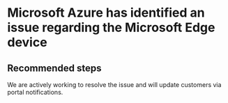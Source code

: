 <properties 
    pageTitle="Unexpected Default Route Count Learned From Microsoft Core Router"
    description="Unexpected Default Route Count Learned From Microsoft Core Router"
    infoBubbleText="Unexpected Default Route Count Learned From Microsoft Core Router.  See details on right."
    service="microsoft.network"
    resource="ExpressRoute"
    authors="KristinaNeyens"
    displayOrder=""
    articleId="exrunexpdefrtcountlearneddiag"
    selfHelpType="diagnostics"
    supportTopicIds=""
    resourceTags="windows"
    productPesIds="15480"
    cloudEnvironments="public"
 />
 
# Microsoft Azure has identified an issue regarding the Microsoft Edge device
 
## **Recommended steps**
We are actively working to resolve the issue and will update customers via portal notifications.
